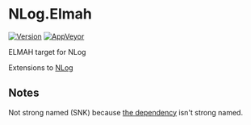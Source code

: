 # NLog.Elmah
[![Version](https://badge.fury.io/nu/NLog.ELMAH.svg)](https://www.nuget.org/packages/NLog.ELMAH)
[![AppVeyor](https://img.shields.io/appveyor/ci/nlog/nlog-Elmah/master.svg)](https://ci.appveyor.com/project/nlog/nlog-Elmah/branch/master)

ELMAH target for NLog

Extensions to [NLog](https://github.com/NLog/NLog/)

## Notes
Not strong named (SNK) because [the dependency](https://www.nuget.org/packages/elmah.corelibrary/) isn't strong named.   
